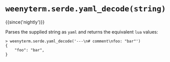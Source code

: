 # `weenyterm.serde.yaml_decode(string)`

{{since('nightly')}}

Parses the supplied string as `yaml` and returns the equivalent `lua` values:

```
> weenyterm.serde.yaml_decode('---\n# comment\nfoo: "bar"')
{
    "foo": "bar",
}
```
